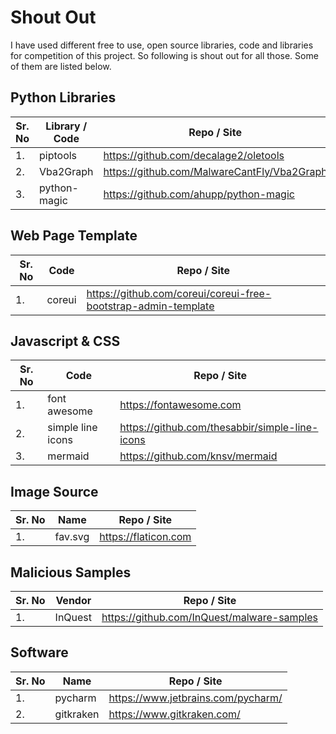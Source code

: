 # Shout Out
I have used different free to use, open source libraries, code and libraries for competition of this project. 
So following is shout out for all those. Some of them are listed below. 

## Python Libraries  
| Sr. No | Library / Code  | Repo / Site |
| ------------- |  ------------- | ------------- |
|1. | piptools | https://github.com/decalage2/oletools  |
|2. | Vba2Graph  | https://github.com/MalwareCantFly/Vba2Graph  |
|3. | python-magic  | https://github.com/ahupp/python-magic |


## Web Page Template
| Sr. No | Code  | Repo / Site |
| ------------- |  ------------- | ------------- |
|1. | coreui | https://github.com/coreui/coreui-free-bootstrap-admin-template  |

## Javascript & CSS
| Sr. No | Code  | Repo / Site |
| ------------- |  ------------- | ------------- |
|1. | font awesome | https://fontawesome.com  |
|2. | simple line icons | https://github.com/thesabbir/simple-line-icons |
|3. | mermaid| https://github.com/knsv/mermaid |


## Image Source 
| Sr. No | Name  | Repo / Site |
| ------------- |  ------------- | ------------- |
|1. | fav.svg | https://flaticon.com  |

## Malicious Samples
| Sr. No | Vendor  | Repo / Site |
| ------------- |  ------------- | ------------- |
|1. | InQuest | https://github.com/InQuest/malware-samples  |

## Software
| Sr. No | Name  | Repo / Site |
| ------------- |  ------------- | ------------- |
|1. | pycharm | https://www.jetbrains.com/pycharm/  |
|2. | gitkraken | https://www.gitkraken.com/  |

